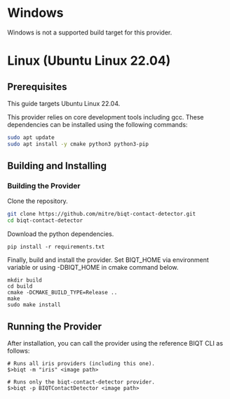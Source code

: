 # Windows

Windows is not a supported build target for this provider.

# Linux (Ubuntu Linux 22.04)

## Prerequisites

This guide targets Ubuntu Linux 22.04.

This provider relies on core development tools including gcc. These dependencies can be installed using the following commands:

```bash
sudo apt update
sudo apt install -y cmake python3 python3-pip
```

## Building and Installing

### Building the Provider

Clone the repository.

```bash
git clone https://github.com/mitre/biqt-contact-detector.git
cd biqt-contact-detector
```

Download the python dependencies.

```
pip install -r requirements.txt
```

Finally, build and install the provider. Set BIQT_HOME via environment variable or using -DBIQT_HOME in cmake command below.

```
mkdir build
cd build
cmake -DCMAKE_BUILD_TYPE=Release ..
make
sudo make install
```

## Running the Provider

After installation, you can call the provider using the reference BIQT CLI as follows:

```
# Runs all iris providers (including this one).
$>biqt -m "iris" <image path>

# Runs only the biqt-contact-detector provider.
$>biqt -p BIQTContactDetector <image path>
```
